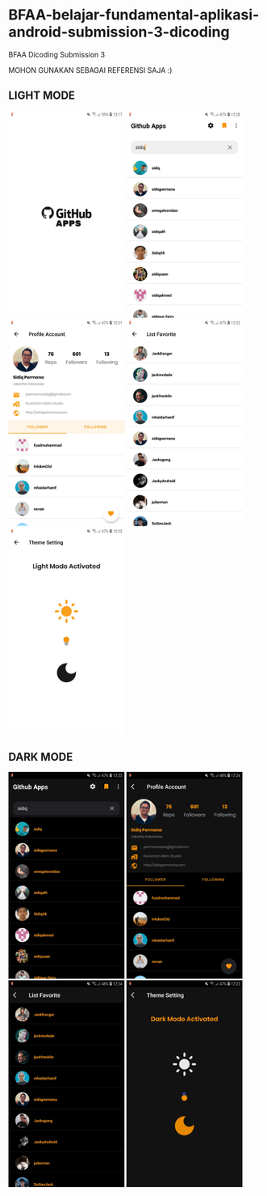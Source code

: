 # BFAA-belajar-fundamental-aplikasi-android-submission-3-dicoding
BFAA Dicoding Submission 3

MOHON GUNAKAN SEBAGAI REFERENSI SAJA :)

<h2>LIGHT MODE</h2>
<p>

<img src="https://github.com/juliarman/BFAA-belajar-fundamental-aplikasi-android-submission-3-dicoding/blob/main/app/src/main/res/drawable/splash_screen.jpg" width="230">

  <img src="https://github.com/juliarman/BFAA-belajar-fundamental-aplikasi-android-submission-3-dicoding/blob/main/app/src/main/res/drawable/lightmode_main.jpg" width="230">

<img src="https://github.com/juliarman/BFAA-belajar-fundamental-aplikasi-android-submission-3-dicoding/blob/main/app/src/main/res/drawable/lightmode_detailuser.jpg" width="230">

<img src="https://github.com/juliarman/BFAA-belajar-fundamental-aplikasi-android-submission-3-dicoding/blob/main/app/src/main/res/drawable/lightmode_listfavorit.jpg" width="230">

<img src="https://github.com/juliarman/BFAA-belajar-fundamental-aplikasi-android-submission-3-dicoding/blob/main/app/src/main/res/drawable/lightmode_themesettings.jpg" width="230">
  </p>


<h2>DARK MODE</h2>
<p>
  <img src="https://github.com/juliarman/BFAA-belajar-fundamental-aplikasi-android-submission-3-dicoding/blob/main/app/src/main/res/drawable/darkmode_main.jpg" width="230">

<img src="https://github.com/juliarman/BFAA-belajar-fundamental-aplikasi-android-submission-3-dicoding/blob/main/app/src/main/res/drawable/darkmode_detailuser.jpg" width="230">

<img src="https://github.com/juliarman/BFAA-belajar-fundamental-aplikasi-android-submission-3-dicoding/blob/main/app/src/main/res/drawable/darkmode_listfavorit.jpg" width="230">

<img src="https://github.com/juliarman/BFAA-belajar-fundamental-aplikasi-android-submission-3-dicoding/blob/main/app/src/main/res/drawable/darkmode_themesettings.jpg" width="230">
  </p>
